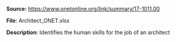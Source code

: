 **Source:** https://www.onetonline.org/link/summary/17-1011.00

**File**: Architect_ONET.xlsx

**Description**: Identifies the human skills for the job of an architect